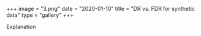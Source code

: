 +++
image = "3.png"
date = "2020-01-10"
title = "DR vs. FDR for synthetic data"
type = "gallery"
+++

Explanation